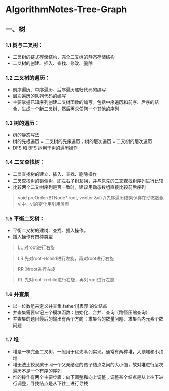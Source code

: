 # AlgorithmNotes-Tree-Graph

## 一、树

### 1.1 树与二叉树：

* 二叉树的链式存储结构，完全二叉树的静态存储结构
* 二叉树的创建、插入、查找、修改、删除

### 1.2 二叉树的遍历：

* 前序遍历、中序遍历、后序遍历递归代码的编写
* 层次遍历的队列代码的编写
* 主要掌握已知序列创建二叉树函数的编写。包括中序遍历和前序、后序的结合，生成一个新二叉树，然后再求任何一个其他的序列

### 1.3 树的遍历：
* 树的静态写法
* 树的先根遍历 = 二叉树的先序遍历；树的层次遍历 = 二叉树的层次遍历
* DFS 和 BFS 运用于树的遍历操作

### 1.4 二叉查找树：
* 二叉查找树的建立、插入、查找、删除操作
* 二叉查找树的镜像树，即左右子树互换，并与原先的二叉查找树序列进行比较
* 比较两个二叉树序列是否一致时，建议用动态数组直接比较前后序列
> void preOrder(BTNode* root, vector<int> &vi) //先序遍历结果保存在动态数组vi中，vi的变化用引用类型  
  
### 1.5 平衡二叉树：
* 平衡二叉树的建树、查找、插入操作。
* 插入操作有四种类型
> LL 对root进行右旋

> LR 先对root->lchild进行左旋，再对root进行右旋

> RR 对root进行左旋

> RL 先对root->rchild进行右旋，再对root进行左旋

### 1.6 并查集
* 以一位数组来定义并查集,father[i]表示i的父结点
* 并查集需要牢记三个模块函数：初始化、合并、查询（路径压缩查询）
* 并查集的题目最后的输出有两个方向：求集合的数量问题、求集合内元素个数问题

### 1.7 堆
* 堆是一棵完全二叉树，一般用于优先队列实现。通常有两种堆，大顶堆和小顶堆
* 堆无法比较隶属于同一个父亲结点的孩子结点之间的大小值，故对堆进行层次遍历不是一个有序的序列
* 堆的操作有两个主要步骤：向下调整和向上调整；调整某个结点是从上往下进行调整，寻找结点是从下往上进行寻找








